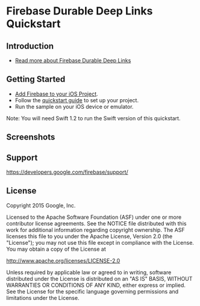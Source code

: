 Firebase Durable Deep Links Quickstart
=============================

Introduction
------------

- [Read more about Firebase Durable Deep Links](https://developers.google.com/firebase)

Getting Started
---------------

- [Add Firebase to your iOS Project](https://developers.google.com/firebase/docs/ios/setup).
- Follow the [quickstart guide](https://developers.google.com/firebase) to set up your project.
- Run the sample on your iOS device or emulator.

Note: You will need Swift 1.2 to run the Swift version of this quickstart.

Screenshots
-----------

Support
-------

https://developers.google.com/firebase/support/

License
-------

Copyright 2015 Google, Inc.

Licensed to the Apache Software Foundation (ASF) under one or more contributor
license agreements.  See the NOTICE file distributed with this work for
additional information regarding copyright ownership.  The ASF licenses this
file to you under the Apache License, Version 2.0 (the "License"); you may not
use this file except in compliance with the License.  You may obtain a copy of
the License at

  http://www.apache.org/licenses/LICENSE-2.0

Unless required by applicable law or agreed to in writing, software
distributed under the License is distributed on an "AS IS" BASIS, WITHOUT
WARRANTIES OR CONDITIONS OF ANY KIND, either express or implied.  See the
License for the specific language governing permissions and limitations under
the License.
